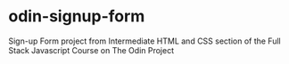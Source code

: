 # odin-signup-form
Sign-up Form project from Intermediate HTML and CSS section of the Full Stack Javascript Course on The Odin Project
